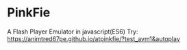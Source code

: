 # PinkFie
A Flash Player Emulator in javascript(ES6)
Try: https://animtred67pe.github.io/atpinkfie/?test_avm1&autoplay